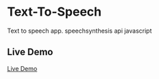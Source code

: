 # Text-To-Speech
Text to speech app. speechsynthesis api javascript

## Live Demo
[Live Demo](https://ksdevware.com/old/portfolio/Text_to_speech/index.html)
